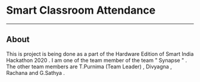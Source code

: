 # Smart Classroom Attendance
---
## About
This is project is being done as a part of the Hardware Edition of Smart India Hackathon 2020 . I am one of the team member of the team " Synapse " . The other team members are T.Purnima (Team Leader) , Divyagna , Rachana and G.Sathya .
